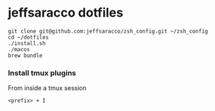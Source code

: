 jeffsaracco dotfiles
============

```
git clone git@github.com:jeffsaracco/zsh_config.git ~/zsh_config
cd ~/dotfiles
./install.sh
./macos
brew bundle
```

### Install tmux plugins

From inside a tmux session

```
<prefix> + I
```

